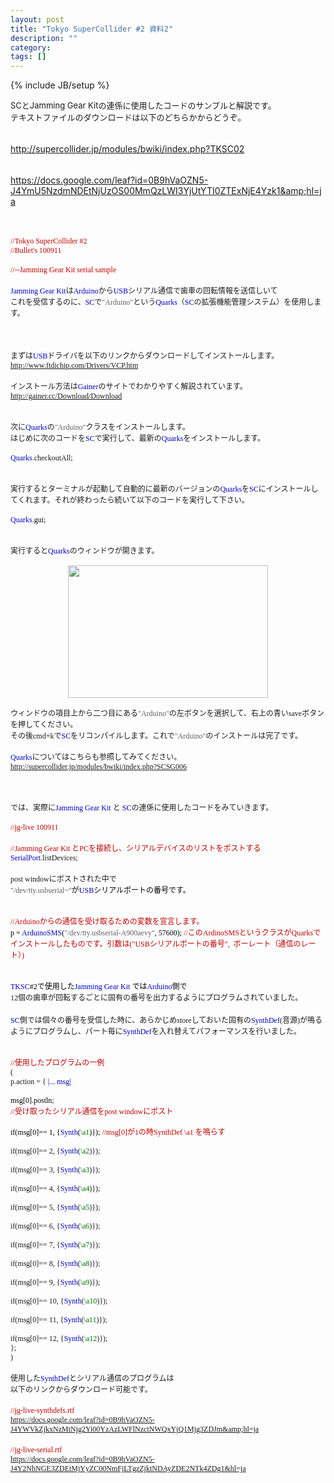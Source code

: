 ```yaml
---
layout: post
title: "Tokyo SuperCollider #2 資料2"
description: ""
category: 
tags: []
---
```

{% include JB/setup %}

<span class="Apple-style-span" style="font-size: small;">SCとJamming Gear Kitの連係に使用したコードのサンプルと解説です。</span><br /><span class="Apple-style-span" style="font-size: small;">テキストファイルのダウンロードは以下のどちらかからどうぞ。</span><br /><span class="Apple-style-span" style="font-size: small;"><br /></span><br /><a href="http://supercollider.jp/modules/bwiki/index.php?TKSC02"><span class="Apple-style-span" style="font-size: small;">http://supercollider.jp/modules/bwiki/index.php?TKSC02</span></a><br /><span class="Apple-style-span" style="font-size: small;"><br /></span><br /><a href="https://docs.google.com/leaf?id=0B9hVaOZN5-J4YmU5NzdmNDEtNjUzOS00MmQzLWI3YjUtYTI0ZTExNjE4Yzk1&amp;hl=ja"><span class="Apple-style-span" style="font-size: small;">https://docs.google.com/leaf?id=0B9hVaOZN5-J4YmU5NzdmNDEtNjUzOS00MmQzLWI3YjUtYTI0ZTExNjE4Yzk1&amp;hl=ja</span></a><br /><br /><br /><div style="color: #bf0000; font: 12.0px Monaco; margin: 0.0px 0.0px 0.0px 0.0px;">//Tokyo SuperCollider #2</div><div style="color: #bf0000; font: 12.0px Monaco; margin: 0.0px 0.0px 0.0px 0.0px;">//Bullet's 100911</div><div style="font: 12.0px Monaco; margin: 0.0px 0.0px 0.0px 0.0px; min-height: 16.0px;"><br /></div><div style="color: #bf0000; font: 12.0px Monaco; margin: 0.0px 0.0px 0.0px 0.0px;">//--Jamming Gear Kit serial sample</div><div style="font: 12.0px Monaco; margin: 0.0px 0.0px 0.0px 0.0px; min-height: 16.0px;"><br /></div><div style="font: 12.0px Monaco; margin: 0.0px 0.0px 0.0px 0.0px;"><span style="color: #0000bf;">Jamming</span> <span style="color: #0000bf;">Gear</span> <span style="color: #0000bf;">Kit</span><span style="font: 12.0px Hiragino Kaku Gothic ProN;">は</span><span style="color: #0000bf;">Arduino</span><span style="font: 12.0px Hiragino Kaku Gothic ProN;">から</span><span style="color: #0000bf;">USB</span><span style="font: 12.0px Hiragino Kaku Gothic ProN;">シリアル通信で歯車の回転情報を送信しいて</span></div><div style="font: 12.0px Hiragino Kaku Gothic ProN; margin: 0.0px 0.0px 0.0px 0.0px;">これを受信するのに、<span style="color: #0000bf; font: 12.0px Monaco;">SC</span>で<span style="color: #606060; font: 12.0px Monaco;">"Arduino"</span>という<span style="color: #0000bf; font: 12.0px Monaco;">Quarks</span>（<span style="color: #0000bf; font: 12.0px Monaco;">SC</span>の拡張機能管理システム）を使用します。</div><div style="font: 12.0px Monaco; margin: 0.0px 0.0px 0.0px 0.0px; min-height: 16.0px;"></div><a name='more'></a><br /><br /><div style="font: 12.0px Hiragino Kaku Gothic ProN; margin: 0.0px 0.0px 0.0px 0.0px;">まずは<span style="color: #0000bf; font: 12.0px Monaco;">USB</span>ドライバを以下のリンクからダウンロードしてインストールします。</div><div style="color: #bf0000; font: 12.0px Monaco; margin: 0.0px 0.0px 0.0px 0.0px;"><span style="color: black;"><a href="http://www.ftdichip.com/Drivers/VCP.htm">http://www.ftdichip.com/Drivers/VCP.htm</a></span></div><div style="font: 12.0px Monaco; margin: 0.0px 0.0px 0.0px 0.0px; min-height: 16.0px;"><br /></div><div style="font: 12.0px Hiragino Kaku Gothic ProN; margin: 0.0px 0.0px 0.0px 0.0px;">インストール方法は<span style="color: #0000bf; font: 12.0px Monaco;">Gainer</span>のサイトでわかりやすく解説されています。</div><div style="color: #bf0000; font: 12.0px Monaco; margin: 0.0px 0.0px 0.0px 0.0px;"><span style="color: black;"><a href="http://gainer.cc/Download/Download">http://gainer.cc/Download/Download</a></span></div><div style="font: 12.0px Monaco; margin: 0.0px 0.0px 0.0px 0.0px; min-height: 16.0px;"><br /></div><div style="font: 12.0px Monaco; margin: 0.0px 0.0px 0.0px 0.0px; min-height: 16.0px;"><br /></div><div style="font: 12.0px Hiragino Kaku Gothic ProN; margin: 0.0px 0.0px 0.0px 0.0px;">次に<span style="color: #0000bf; font: 12.0px Monaco;">Quarks</span>の<span style="color: #606060; font: 12.0px Monaco;">"Arduino"</span>クラスをインストールします。</div><div style="font: 12.0px Hiragino Kaku Gothic ProN; margin: 0.0px 0.0px 0.0px 0.0px;">はじめに次のコードを<span style="color: #0000bf; font: 12.0px Monaco;">SC</span>で実行して、最新の<span style="color: #0000bf; font: 12.0px Monaco;">Quarks</span>をインストールします。</div><div style="font: 12.0px Monaco; margin: 0.0px 0.0px 0.0px 0.0px; min-height: 16.0px;"><br /></div><div style="font: 12.0px Monaco; margin: 0.0px 0.0px 0.0px 0.0px;"><span style="color: #0000bf;">Quarks</span>.checkoutAll;</div><div style="font: 12.0px Monaco; margin: 0.0px 0.0px 0.0px 0.0px; min-height: 16.0px;"><br /></div><div style="font: 12.0px Monaco; margin: 0.0px 0.0px 0.0px 0.0px; min-height: 16.0px;"><br /></div><div style="font: 12.0px Hiragino Kaku Gothic ProN; margin: 0.0px 0.0px 0.0px 0.0px;">実行するとターミナルが起動して自動的に最新のバージョンの<span style="color: #0000bf; font: 12.0px Monaco;">Quarks</span>を<span style="color: #0000bf; font: 12.0px Monaco;">SC</span>にインストールしてくれます。それが終わったら続いて以下のコードを実行して下さい。</div><div style="font: 12.0px Monaco; margin: 0.0px 0.0px 0.0px 0.0px; min-height: 16.0px;"><br /></div><div style="color: #0000bf; font: 12.0px Monaco; margin: 0.0px 0.0px 0.0px 0.0px;">Quarks<span style="color: black;">.gui;</span></div><div style="font: 12.0px Monaco; margin: 0.0px 0.0px 0.0px 0.0px; min-height: 16.0px;"><br /></div><div style="font: 12.0px Monaco; margin: 0.0px 0.0px 0.0px 0.0px; min-height: 16.0px;"><br /></div><div style="font: 12.0px Hiragino Kaku Gothic ProN; margin: 0.0px 0.0px 0.0px 0.0px;">実行すると<span style="color: #0000bf; font: 12.0px Monaco;">Quarks</span>のウィンドウが開きます。</div><div style="font: 12.0px Hiragino Kaku Gothic ProN; margin: 0.0px 0.0px 0.0px 0.0px;"><br /></div><div class="separator" style="clear: both; text-align: center;"><a href="http://1.bp.blogspot.com/_U4BOPjrie10/TI-0rNHjGnI/AAAAAAAAADA/kmOmLCWcQew/s1600/quarks.png" imageanchor="1" style="margin-left: 1em; margin-right: 1em;"><img border="0" height="212" src="http://1.bp.blogspot.com/_U4BOPjrie10/TI-0rNHjGnI/AAAAAAAAADA/kmOmLCWcQew/s320/quarks.png" width="320" /></a></div><div style="font: 12.0px Hiragino Kaku Gothic ProN; margin: 0.0px 0.0px 0.0px 0.0px;"><br /></div><div style="font: 12.0px Hiragino Kaku Gothic ProN; margin: 0.0px 0.0px 0.0px 0.0px;">ウィンドウの項目上から二つ目にある<span style="color: #606060; font: 12.0px Monaco;">"Arduino"</span>の左ボタンを選択して、右上の青い<span style="font: 12.0px Monaco;">save</span>ボタンを押してください。</div><div style="font: 12.0px Hiragino Kaku Gothic ProN; margin: 0.0px 0.0px 0.0px 0.0px;">その後<span style="font: 12.0px Monaco;">cmd+k</span>で<span style="color: #0000bf; font: 12.0px Monaco;">SC</span>をリコンパイルします。これで<span style="color: #606060; font: 12.0px Monaco;">"Arduino"</span>のインストールは完了です。</div><div style="font: 12.0px Monaco; margin: 0.0px 0.0px 0.0px 0.0px; min-height: 16.0px;"><br /></div><div style="font: 12.0px Hiragino Kaku Gothic ProN; margin: 0.0px 0.0px 0.0px 0.0px;"><span style="color: #0000bf; font: 12.0px Monaco;">Quarks</span>についてはこちらも参照してみてください。</div><div style="color: #bf0000; font: 12.0px Monaco; margin: 0.0px 0.0px 0.0px 0.0px;"><span style="color: black;"><a href="http://supercollider.jp/modules/bwiki/index.php?SCSG006">http://supercollider.jp/modules/bwiki/index.php?SCSG006</a></span></div><div style="font: 12.0px Monaco; margin: 0.0px 0.0px 0.0px 0.0px; min-height: 16.0px;"><br /></div><div style="font: 12.0px Monaco; margin: 0.0px 0.0px 0.0px 0.0px; min-height: 16.0px;"><br /></div><div style="font: 12.0px Monaco; margin: 0.0px 0.0px 0.0px 0.0px; min-height: 16.0px;"><br /></div><div style="font: 12.0px Hiragino Kaku Gothic ProN; margin: 0.0px 0.0px 0.0px 0.0px;">では、実際に<span style="color: #0000bf; font: 12.0px Monaco;">Jamming</span><span style="font: 12.0px Monaco;"> </span><span style="color: #0000bf; font: 12.0px Monaco;">Gear</span><span style="font: 12.0px Monaco;"> </span><span style="color: #0000bf; font: 12.0px Monaco;">Kit</span><span style="font: 12.0px Monaco;"> </span>と<span style="font: 12.0px Monaco;"> </span><span style="color: #0000bf; font: 12.0px Monaco;">SC</span>の連係に使用したコードをみていきます。</div><div style="font: 12.0px Monaco; margin: 0.0px 0.0px 0.0px 0.0px; min-height: 16.0px;"><br /></div><div style="color: #bf0000; font: 12.0px Monaco; margin: 0.0px 0.0px 0.0px 0.0px;">//jg-live 100911</div><div style="font: 12.0px Monaco; margin: 0.0px 0.0px 0.0px 0.0px; min-height: 16.0px;"><br /></div><div style="color: #bf0000; font: 12.0px Hiragino Kaku Gothic ProN; margin: 0.0px 0.0px 0.0px 0.0px;"><span style="font: 12.0px Monaco;">//Jamming Gear Kit </span>と<span style="font: 12.0px Monaco;">PC</span>を接続し、シリアルデバイスのリストをポストする</div><div style="font: 12.0px Monaco; margin: 0.0px 0.0px 0.0px 0.0px;"><span style="color: #0000bf;">SerialPort</span>.listDevices;</div><div style="font: 12.0px Monaco; margin: 0.0px 0.0px 0.0px 0.0px; min-height: 16.0px;"><br /></div><div style="font: 12.0px Monaco; margin: 0.0px 0.0px 0.0px 0.0px;">post window<span style="font: 12.0px Hiragino Kaku Gothic ProN;">にポストされた中で</span></div><div style="color: #606060; font: 12.0px Monaco; margin: 0.0px 0.0px 0.0px 0.0px;">"/dev/tty.usbserial~"<span style="color: black; font: 12.0px Hiragino Kaku Gothic ProN;">が</span><span style="color: #0000bf; font: 12.0px Hiragino Kaku Gothic ProN;">USB</span><span style="color: black; font: 12.0px Hiragino Kaku Gothic ProN;">シリアルポートの番号です。</span></div><div style="font: 12.0px Monaco; margin: 0.0px 0.0px 0.0px 0.0px; min-height: 16.0px;"><br /></div><div style="font: 12.0px Monaco; margin: 0.0px 0.0px 0.0px 0.0px; min-height: 16.0px;"><br /></div><div style="color: #bf0000; font: 12.0px Hiragino Kaku Gothic ProN; margin: 0.0px 0.0px 0.0px 0.0px;"><span style="font: 12.0px Monaco;">//Arduino</span>からの通信を受け取るための変数を宣言します。</div><div style="color: #bf0000; font: 12.0px Monaco; margin: 0.0px 0.0px 0.0px 0.0px;"><span style="color: black;">p = </span><span style="color: #0000bf;">ArduinoSMS</span><span style="color: black;">(</span><span style="color: #606060;">"/dev/tty.usbserial-A900aevy"</span><span style="color: black;">, 57600); </span>//<span style="font: 12.0px Hiragino Kaku Gothic ProN;">この</span>ArdinoSMS<span style="font: 12.0px Hiragino Kaku Gothic ProN;">というクラスが</span>Quarks<span style="font: 12.0px Hiragino Kaku Gothic ProN;">でインストールしたものです。引数は</span>("USB<span style="font: 12.0px Hiragino Kaku Gothic ProN;">シリアルポートの番号</span>",&nbsp; <span style="font: 12.0px Hiragino Kaku Gothic ProN;">ボーレート（通信のレート）</span>)</div><div style="font: 12.0px Monaco; margin: 0.0px 0.0px 0.0px 0.0px; min-height: 16.0px;"><br /></div><div style="font: 12.0px Monaco; margin: 0.0px 0.0px 0.0px 0.0px; min-height: 16.0px;"><br /></div><div style="color: #0000bf; font: 12.0px Monaco; margin: 0.0px 0.0px 0.0px 0.0px;">TKSC<span style="color: black;">#2</span><span style="color: black; font: 12.0px Hiragino Kaku Gothic ProN;">で使用した</span>Jamming<span style="color: black;"> </span>Gear<span style="color: black;"> </span>Kit<span style="color: black;"> </span><span style="color: black; font: 12.0px Hiragino Kaku Gothic ProN;">では</span><span style="font: 12.0px Hiragino Kaku Gothic ProN;">Arduino</span><span style="color: black; font: 12.0px Hiragino Kaku Gothic ProN;">側で</span></div><div style="font: 12.0px Hiragino Kaku Gothic ProN; margin: 0.0px 0.0px 0.0px 0.0px;">12個の歯車が回転するごとに固有の番号を出力するようにプログラムされていました。</div><div style="font: 12.0px Hiragino Kaku Gothic ProN; margin: 0.0px 0.0px 0.0px 0.0px; min-height: 18.0px;"><br /></div><div style="font: 12.0px Hiragino Kaku Gothic ProN; margin: 0.0px 0.0px 0.0px 0.0px;"><span style="color: #0000bf;">SC</span>側では個々の番号を受信した時に、あらかじめstoreしておいた固有の<span style="color: #0000bf;">SynthDef</span>(音源)が鳴るようにプログラムし、パート毎に<span style="color: #0000bf;">SynthDef</span>を入れ替えてパフォーマンスを行いました。</div><div style="font: 12.0px Monaco; margin: 0.0px 0.0px 0.0px 0.0px; min-height: 16.0px;"><br /></div><div style="font: 12.0px Monaco; margin: 0.0px 0.0px 0.0px 0.0px; min-height: 16.0px;"><br /></div><div style="color: #bf0000; font: 12.0px Hiragino Kaku Gothic ProN; margin: 0.0px 0.0px 0.0px 0.0px;"><span style="font: 12.0px Monaco;">//</span>使用したプログラムの一例</div><div style="font: 12.0px Monaco; margin: 0.0px 0.0px 0.0px 0.0px;">(</div><div style="font: 12.0px Monaco; margin: 0.0px 0.0px 0.0px 0.0px;">p.action = { <span style="color: #0000bf;">|... msg|</span></div><div style="color: #bf0000; font: 12.0px Hiragino Kaku Gothic ProN; margin: 0.0px 0.0px 0.0px 0.0px;"><span style="color: black; font: 12.0px Monaco;"><span class="Apple-tab-span" style="white-space: pre;"> </span>msg[0].postln;<span class="Apple-tab-span" style="white-space: pre;"> </span></span><span style="font: 12.0px Monaco;">//</span>受け取ったシリアル通信をpost windowにポスト</div><div style="color: #bf0000; font: 12.0px Monaco; margin: 0.0px 0.0px 0.0px 0.0px;"><span style="color: black;"><span class="Apple-tab-span" style="white-space: pre;"> </span>if(msg[0]== 1, {</span><span style="color: #0000bf;">Synth</span><span style="color: black;">(</span><span style="color: #007300;">\a1</span><span style="color: black;">)}); </span>//msg[0]<span style="font: 12.0px Hiragino Kaku Gothic ProN;">が</span>1<span style="font: 12.0px Hiragino Kaku Gothic ProN;">の時SynthDef </span>\a1 <span style="font: 12.0px Hiragino Kaku Gothic ProN;">を鳴らす</span></div><div style="font: 12.0px Monaco; margin: 0.0px 0.0px 0.0px 0.0px;"><span class="Apple-tab-span" style="white-space: pre;"> </span>if(msg[0]== 2, {<span style="color: #0000bf;">Synth</span>(<span style="color: #007300;">\a2</span>)});</div><div style="font: 12.0px Monaco; margin: 0.0px 0.0px 0.0px 0.0px;"><span class="Apple-tab-span" style="white-space: pre;"> </span>if(msg[0]== 3, {<span style="color: #0000bf;">Synth</span>(<span style="color: #007300;">\a3</span>)});</div><div style="font: 12.0px Monaco; margin: 0.0px 0.0px 0.0px 0.0px;"><span class="Apple-tab-span" style="white-space: pre;"> </span>if(msg[0]== 4, {<span style="color: #0000bf;">Synth</span>(<span style="color: #007300;">\a4</span>)});</div><div style="font: 12.0px Monaco; margin: 0.0px 0.0px 0.0px 0.0px;"><span class="Apple-tab-span" style="white-space: pre;"> </span>if(msg[0]== 5, {<span style="color: #0000bf;">Synth</span>(<span style="color: #007300;">\a5</span>)});</div><div style="font: 12.0px Monaco; margin: 0.0px 0.0px 0.0px 0.0px;"><span class="Apple-tab-span" style="white-space: pre;"> </span>if(msg[0]== 6, {<span style="color: #0000bf;">Synth</span>(<span style="color: #007300;">\a6</span>)});</div><div style="font: 12.0px Monaco; margin: 0.0px 0.0px 0.0px 0.0px;"><span class="Apple-tab-span" style="white-space: pre;"> </span>if(msg[0]== 7, {<span style="color: #0000bf;">Synth</span>(<span style="color: #007300;">\a7</span>)});</div><div style="font: 12.0px Monaco; margin: 0.0px 0.0px 0.0px 0.0px;"><span class="Apple-tab-span" style="white-space: pre;"> </span>if(msg[0]== 8, {<span style="color: #0000bf;">Synth</span>(<span style="color: #007300;">\a8</span>)});</div><div style="font: 12.0px Monaco; margin: 0.0px 0.0px 0.0px 0.0px;"><span class="Apple-tab-span" style="white-space: pre;"> </span>if(msg[0]== 9, {<span style="color: #0000bf;">Synth</span>(<span style="color: #007300;">\a9</span>)});</div><div style="font: 12.0px Monaco; margin: 0.0px 0.0px 0.0px 0.0px;"><span class="Apple-tab-span" style="white-space: pre;"> </span>if(msg[0]== 10, {<span style="color: #0000bf;">Synth</span>(<span style="color: #007300;">\a10</span>)});</div><div style="font: 12.0px Monaco; margin: 0.0px 0.0px 0.0px 0.0px;"><span class="Apple-tab-span" style="white-space: pre;"> </span>if(msg[0]== 11, {<span style="color: #0000bf;">Synth</span>(<span style="color: #007300;">\a11</span>)});</div><div style="font: 12.0px Monaco; margin: 0.0px 0.0px 0.0px 0.0px;"><span class="Apple-tab-span" style="white-space: pre;"> </span>if(msg[0]== 12, {<span style="color: #0000bf;">Synth</span>(<span style="color: #007300;">\a12</span>)});</div><div style="font: 12.0px Monaco; margin: 0.0px 0.0px 0.0px 0.0px;">};</div><div style="font: 12.0px Monaco; margin: 0.0px 0.0px 0.0px 0.0px;">)</div><div style="font: 12.0px Monaco; margin: 0.0px 0.0px 0.0px 0.0px; min-height: 16.0px;"><br /></div><div style="font: 12.0px Hiragino Kaku Gothic ProN; margin: 0.0px 0.0px 0.0px 0.0px;">使用した<span style="color: #0000bf; font: 12.0px Monaco;">SynthDef</span>とシリアル通信のプログラムは</div><div style="font: 12.0px Hiragino Kaku Gothic ProN; margin: 0.0px 0.0px 0.0px 0.0px;">以下のリンクからダウンロード可能です。</div><div style="color: #bf0000; font: 12.0px Hiragino Kaku Gothic ProN; margin: 0.0px 0.0px 0.0px 0.0px; min-height: 18.0px;"><br /></div><div style="color: #bf0000; font: 12.0px Hiragino Kaku Gothic ProN; margin: 0.0px 0.0px 0.0px 0.0px;">//jg-live-synthdefs.rtf</div><div style="color: #bf0000; font: 12.0px Hiragino Kaku Gothic ProN; margin: 0.0px 0.0px 0.0px 0.0px;"><a href="https://docs.google.com/leaf?id=0B9hVaOZN5-J4YWVkZjkxNzMtNjg2Yi00YzAzLWFlNzctNWQxYjQ1Mjg3ZDJm&amp;hl=ja">https://docs.google.com/leaf?id=0B9hVaOZN5-J4YWVkZjkxNzMtNjg2Yi00YzAzLWFlNzctNWQxYjQ1Mjg3ZDJm&amp;hl=ja</a></div><div style="color: #bf0000; font: 12.0px Hiragino Kaku Gothic ProN; margin: 0.0px 0.0px 0.0px 0.0px; min-height: 18.0px;"><br /></div><div style="color: #bf0000; font: 12.0px Hiragino Kaku Gothic ProN; margin: 0.0px 0.0px 0.0px 0.0px;">//jg-live-serial.rtf</div><div style="color: #bf0000; font: 12.0px Hiragino Kaku Gothic ProN; margin: 0.0px 0.0px 0.0px 0.0px;"><span style="color: black;"><a href="https://docs.google.com/leaf?id=0B9hVaOZN5-J4Y2NhNGE3ZDEtMjYyZC00NmFjLTgzZjktNDAyZDE2NTk4ZDg1&amp;hl=ja">https:<span style="font: 12.0px Hiragino Kaku Gothic ProN;">//docs.google.com/leaf?id=0B9hVaOZN5-J4Y2NhNGE3ZDEtMjYyZC00NmFjLTgzZjktNDAyZDE2NTk4ZDg1&amp;hl=ja</span></a></span></div><div style="font: 12.0px Hiragino Kaku Gothic ProN; margin: 0.0px 0.0px 0.0px 0.0px; min-height: 18.0px;"><br /></div>
